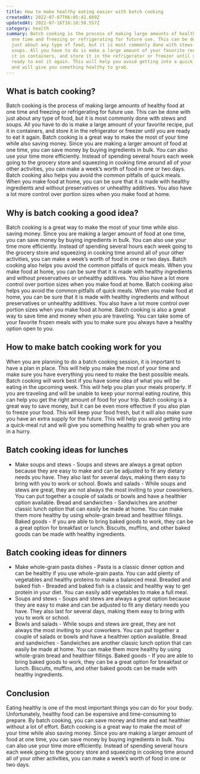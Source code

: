 ```yaml
---
title: How to make healthy eating easier with batch cooking
createdAt: 2022-07-07T06:05:41.609Z
updatedAt: 2022-07-16T16:18:50.557Z
category: health
summary: Batch cooking is the process of making large amounts of healthy food at
  one time and freezing or refrigerating for future use. This can be done with
  just about any type of food, but it is most commonly done with stews and
  soups. All you have to do is make a large amount of your favorite recipe, put
  it in containers, and store it in the refrigerator or freezer until you are
  ready to eat it again. This will help you avoid getting into a quick-meal rut
  and will give you something healthy to grab.
---
```


## What is batch cooking?

Batch cooking is the process of making large amounts of healthy food at one time and freezing or refrigerating for future use. This can be done with just about any type of food, but it is most commonly done with stews and soups. All you have to do is make a large amount of your favorite recipe, put it in containers, and store it in the refrigerator or freezer until you are ready to eat it again.
Batch cooking is a great way to make the most of your time while also saving money. Since you are making a larger amount of food at one time, you can save money by buying ingredients in bulk. You can also use your time more efficiently. Instead of spending several hours each week going to the grocery store and squeezing in cooking time around all of your other activities, you can make a week’s worth of food in one or two days.
Batch cooking also helps you avoid the common pitfalls of quick meals. When you make food at home, you can be sure that it is made with healthy ingredients and without preservatives or unhealthy additives. You also have a lot more control over portion sizes when you make food at home.

## Why is batch cooking a good idea?

Batch cooking is a great way to make the most of your time while also saving money. Since you are making a larger amount of food at one time, you can save money by buying ingredients in bulk. You can also use your time more efficiently. Instead of spending several hours each week going to the grocery store and squeezing in cooking time around all of your other activities, you can make a week’s worth of food in one or two days.
Batch cooking also helps you avoid the common pitfalls of quick meals. When you make food at home, you can be sure that it is made with healthy ingredients and without preservatives or unhealthy additives. You also have a lot more control over portion sizes when you make food at home.
Batch cooking also helps you avoid the common pitfalls of quick meals. When you make food at home, you can be sure that it is made with healthy ingredients and without preservatives or unhealthy additives. You also have a lot more control over portion sizes when you make food at home.
Batch cooking is also a great way to save time and money when you are traveling. You can take some of your favorite frozen meals with you to make sure you always have a healthy option open to you.

## How to make batch cooking work for you

When you are planning to do a batch cooking session, it is important to have a plan in place. This will help you make the most of your time and make sure you have everything you need to make the best possible meals.
Batch cooking will work best if you have some idea of what you will be eating in the upcoming week. This will help you plan your meals properly. If you are traveling and will be unable to keep your normal eating routine, this can help you get the right amount of food for your trip.
Batch cooking is a great way to save money, but it can be even more effective if you also plan to freeze your food. This will keep your food fresh, but it will also make sure you have an extra supply for the future. This will help you avoid getting into a quick-meal rut and will give you something healthy to grab when you are in a hurry.

## Batch cooking ideas for lunches

- Make soups and stews - Soups and stews are always a great option because they are easy to make and can be adjusted to fit any dietary needs you have. They also last for several days, making them easy to bring with you to work or school.
Bowls and salads - While soups and stews are great, they are not always the most inviting to your coworkers. You can put together a couple of salads or bowls and have a healthier option available.
Bread and sandwiches - Sandwiches are another classic lunch option that can easily be made at home. You can make them more healthy by using whole-grain bread and healthier fillings.
Baked goods - If you are able to bring baked goods to work, they can be a great option for breakfast or lunch. Biscuits, muffins, and other baked goods can be made with healthy ingredients.

## Batch cooking ideas for dinners

- Make whole-grain pasta dishes - Pasta is a classic dinner option and can be healthy if you use whole-grain pasta. You can add plenty of vegetables and healthy proteins to make a balanced meal.
Breaded and baked fish - Breaded and baked fish is a classic and healthy way to get protein in your diet. You can easily add vegetables to make a full meal.
- Soups and stews - Soups and stews are always a great option because they are easy to make and can be adjusted to fit any dietary needs you have. They also last for several days, making them easy to bring with you to work or school.
- Bowls and salads - While soups and stews are great, they are not always the most inviting to your coworkers. You can put together a couple of salads or bowls and have a healthier option available.
Bread and sandwiches - Sandwiches are another classic lunch option that can easily be made at home. You can make them more healthy by using whole-grain bread and healthier fillings.
Baked goods - If you are able to bring baked goods to work, they can be a great option for breakfast or lunch. Biscuits, muffins, and other baked goods can be made with healthy ingredients.

## Conclusion

Eating healthy is one of the most important things you can do for your body. Unfortunately, healthy food can be expensive and time-consuming to prepare. By batch cooking, you can save money and time and eat healthier without a lot of effort.
Batch cooking is a great way to make the most of your time while also saving money. Since you are making a larger amount of food at one time, you can save money by buying ingredients in bulk. You can also use your time more efficiently. Instead of spending several hours each week going to the grocery store and squeezing in cooking time around all of your other activities, you can make a week’s worth of food in one or two days.
